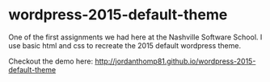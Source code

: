 # wordpress-2015-default-theme

One of the first assignments we had here at the Nashville Software School. I use basic html and css to recreate the 2015 default wordpress theme.

Checkout the demo here: http://jordanthomp81.github.io/wordpress-2015-default-theme
